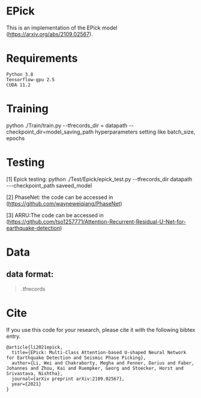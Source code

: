# EPick
This is an implementation of the EPick model (https://arxiv.org/abs/2109.02567).

# Requirements
```
Python 3.8
Tensorflow-gpu 2.5
CUDA 11.2
```
# Training
python ./Train/train.py --tfrecords_dir = datapath --checkpoint_dir=model_saving_path hyperparameters setting like batch_size,  epochs

# Testing

[1] Epick testing: python ./Test/Epick/epick_test.py --tfrecords_dir datapath ---checkpoint_path saveed_model

[2] PhaseNet: the code can be accessed in (https://github.com/wayneweiqiang/PhaseNet)

[3] ARRU:The code can be accessed in (https://github.com/tso1257771/Attention-Recurrent-Residual-U-Net-for-earthquake-detection)


# Data
## data format: 
>.tfrecords

# Cite
If you use this code for your research, please cite it with the following bibtex entry.
```
@article{li2021epick,
  title={EPick: Multi-Class Attention-based U-shaped Neural Network for Earthquake Detection and Seismic Phase Picking},
  author={Li, Wei and Chakraborty, Megha and Fenner, Darius and Faber, Johannes and Zhou, Kai and Ruempker, Georg and Stoecker, Horst and Srivastava, Nishtha},
  journal={arXiv preprint arXiv:2109.02567},
  year={2021}
}
```

